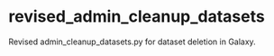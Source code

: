 revised_admin_cleanup_datasets
==============================

Revised admin_cleanup_datasets.py for dataset deletion in Galaxy.
